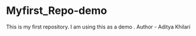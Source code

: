 # Myfirst_Repo-demo
This is my first repository. I am using this as a demo .
Author - Aditya Khilari
